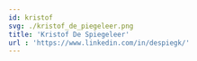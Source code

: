 ```yaml
---
id: kristof
svg: ./kristof_de_piegeleer.png
title: 'Kristof De Spiegeleer'
url : 'https://www.linkedin.com/in/despiegk/'
---
```

